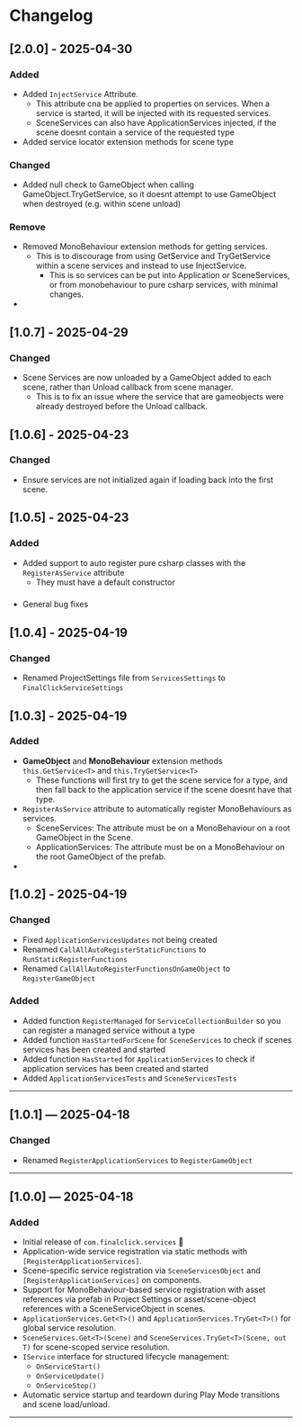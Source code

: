# Changelog

## [2.0.0] - 2025-04-30

### Added
- Added `InjectService` Attribute.
  - This attribute cna be applied to properties on services. When a service is started, it will be injected with its requested services.
  - SceneServices can also have ApplicationServices injected, if the scene doesnt contain a service of the requested type
- Added service locator extension methods for scene type
### Changed
- Added null check to GameObject when calling GameObject.TryGetService, so it doesnt attempt to use GameObject when destroyed (e.g. within scene unload)
### Remove
  - Removed MonoBehaviour extension methods for getting services. 
    - This is to discourage from using GetService and TryGetService within a scene services and instead to use InjectService. 
      - This is so services can be put into Application or SceneServices, or from monobehaviour to pure csharp services, with minimal changes.
  - 

## [1.0.7] - 2025-04-29

### Changed
- Scene Services are now unloaded by a GameObject added to each scene, rather than Unload callback from scene manager.
  - This is to fix an issue where the service that are gameobjects were already destroyed before the Unload callback.

## [1.0.6] - 2025-04-23

### Changed
- Ensure services are not initialized again if loading back into the first scene.

## [1.0.5] - 2025-04-23

### Added
- Added support to auto register pure csharp classes with the `RegisterAsService` attribute
  - They must have a default constructor

###
- General bug fixes

## [1.0.4] - 2025-04-19

### Changed
- Renamed ProjectSettings file from `ServicesSettings` to `FinalClickServiceSettings`

## [1.0.3] - 2025-04-19

### Added
- **GameObject** and **MonoBehaviour** extension methods `this.GetService<T>` and `this.TryGetService<T>`
  - These functions will first try to get the scene service for a type, and then fall back to the application service if the scene doesnt have that type.
- `RegisterAsService` attribute to automatically register MonoBehaviours as services.
  - SceneServices: The attribute must be on a MonoBehaviour on a root GameObject in the Scene.
  - ApplicationServices: The attribute must be on a MonoBehaviour on the root GameObject of the prefab. 
- 

## [1.0.2] - 2025-04-19

### Changed
- Fixed `ApplicationServicesUpdates` not being created
- Renamed `CallAllAutoRegisterStaticFunctions` to `RunStaticRegisterFunctions`
- Renamed `CallAllAutoRegisterFunctionsOnGameObject` to `RegisterGameObject`

### Added
- Added function `RegisterManaged` for `ServiceCollectionBuilder` so you can register a managed service without a type
- Added function `HasStartedForScene` for `SceneServices` to check if scenes services has been created and started
- Added function `HasStarted` for `ApplicationServices` to check if application services has been created and started 
- Added `ApplicationServicesTests` and `SceneServicesTests`

---

## [1.0.1] — 2025-04-18

### Changed
- Renamed `RegisterApplicationServices` to `RegisterGameObject`

---

## [1.0.0] — 2025-04-18

### Added
- Initial release of `com.finalclick.services` 🎉
- Application-wide service registration via static methods with `[RegisterApplicationServices]`.
- Scene-specific service registration via `SceneServicesObject` and `[RegisterApplicationServices]` on components.
- Support for MonoBehaviour-based service registration with asset references via prefab in Project Settings or asset/scene-object references with a SceneServiceObject in scenes.
- `ApplicationServices.Get<T>()` and `ApplicationServices.TryGet<T>()` for global service resolution.
- `SceneServices.Get<T>(Scene)` and `SceneServices.TryGet<T>(Scene, out T)` for scene-scoped service resolution.
- `IService` interface for structured lifecycle management:
    - `OnServiceStart()`
    - `OnServiceUpdate()`
    - `OnServiceStop()`
- Automatic service startup and teardown during Play Mode transitions and scene load/unload.

---